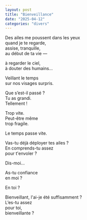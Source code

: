 ```yaml
---
layout: post
title: "Bienveillance"
date: "2025-04-12"
categories: "divers"
---
```


Des ailes me poussent dans les yeux  
quand je te regarde,  
assise, tranquille,  
au début de ta vie —  

à regarder le ciel,  
à douter des humains...  

Veillant le temps  
sur nos visages surpris.  

Que s’est-il passé ?  
Tu as grandi.  
Tellement !  

Trop vite.  
Peut-être même  
trop fragile.  

Le temps passe vite.  

Vas-tu déjà déployer tes ailes ?  
En comprends-tu assez  
pour t'envoler ?  

Dis-moi...  

As-tu confiance  
en moi ?  

En toi ?  

Bienveillant,
l'ai-je été suffisamment ?  
L’es-tu assez  
pour toi,  
bienveillante ?
